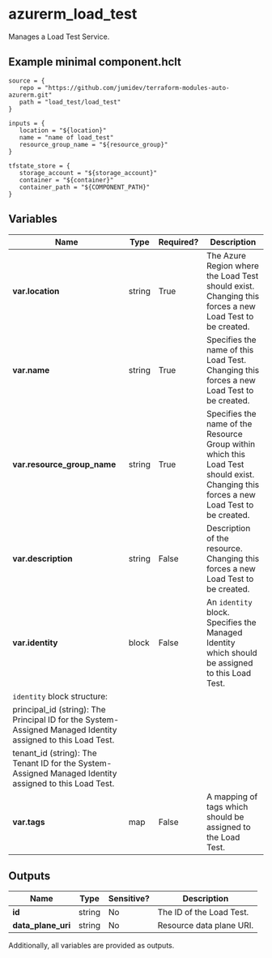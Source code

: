 # azurerm_load_test

Manages a Load Test Service.

## Example minimal component.hclt

```hcl
source = {
   repo = "https://github.com/jumidev/terraform-modules-auto-azurerm.git" 
   path = "load_test/load_test" 
}

inputs = {
   location = "${location}" 
   name = "name of load_test" 
   resource_group_name = "${resource_group}" 
}

tfstate_store = {
   storage_account = "${storage_account}" 
   container = "${container}" 
   container_path = "${COMPONENT_PATH}" 
}

```

## Variables

| Name | Type | Required? |  Description |
| ---- | ---- | --------- |  ----------- |
| **var.location** | string | True | The Azure Region where the Load Test should exist. Changing this forces a new Load Test to be created. | 
| **var.name** | string | True | Specifies the name of this Load Test. Changing this forces a new Load Test to be created. | 
| **var.resource_group_name** | string | True | Specifies the name of the Resource Group within which this Load Test should exist. Changing this forces a new Load Test to be created. | 
| **var.description** | string | False | Description of the resource. Changing this forces a new Load Test to be created. | 
| **var.identity** | block | False | An `identity` block. Specifies the Managed Identity which should be assigned to this Load Test. | 
| `identity` block structure: || 
|   principal_id (string): The Principal ID for the System-Assigned Managed Identity assigned to this Load Test. ||
|   tenant_id (string): The Tenant ID for the System-Assigned Managed Identity assigned to this Load Test. ||
| **var.tags** | map | False | A mapping of tags which should be assigned to the Load Test. | 



## Outputs

| Name | Type | Sensitive? | Description |
| ---- | ---- | --------- | --------- |
| **id** | string | No  | The ID of the Load Test. | 
| **data_plane_uri** | string | No  | Resource data plane URI. | 

Additionally, all variables are provided as outputs.

